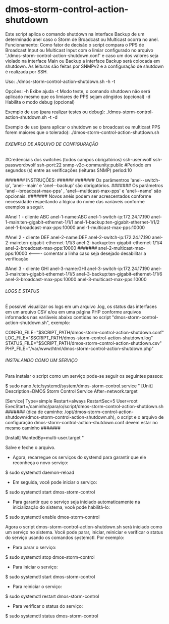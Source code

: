 # dmos-storm-control-action-shutdown

Este script aplica o comando shutdown na interface Backup de um determinado anel caso o Storm de Broadcast ou Multicast ocorra no anel.
Funcionamento: Como fator de decisão o script compara o PPS de Broadcast Input ou Multicast Input com o limiar configurado no arquivo './dmos-storm-control-action-shutdown.conf' e caso um dos valores seja violado na interface Main ou Backup a interface Backup será colocada em shutdown. As leituras são feitas por SNMPv2 e a configuração de shutdown é realizada por SSH.

Uso: ./dmos-storm-control-action-shutdown.sh -h -t

Opções:
  -h               Exibe ajuda
  -t               Modo teste, o comando shutdown não será aplicado mesmo que os limiares de PPS sejam atingidos (opcional)
  -d               Habilita o modo debug (opcional)

Exemplo de uso (para realizar testes ou debug):
  ./dmos-storm-control-action-shutdown.sh -t -d

Exemplo de uso (para aplicar o shutdown se o broadcast ou multicast PPS forem maiores que o tolerado):
 ./dmos-storm-control-action-shutdown.sh

###### EXEMPLO DE ARQUIVO DE CONFIGURAÇÃO #######
#Credenciais dos switches (todos campos obrigatórios)
ssh-user:wolf
ssh-password:wolf
ssh-port:22
snmp-v2c-community:public
#Periodo em segundos (s) entre as verificações (leituras SNMP)
period:10

####### INSTRUÇÕES: ######
#######  Os parâmentros 'anel-<id>-switch-ip', 'anel-<id>-main' e 'anel-<id>-backup' são obrigatórios.
#######  Os parâmetros 'anel-<id>-broadcast-max-pps' , 'anel-<id>-multicast-max-pps' e 'anel-<id>-name' são opcionais.
#######  Novos anéis podem ser acrescentados conforme necessidade respeitando a lógica do nome das variáveis conforme exemplos a seguir.

#Anel 1 - cliente ABC
anel-1-name:ABC
anel-1-switch-ip:172.24.17.190
anel-1-main:ten-gigabit-ethernet-1/1/1
anel-1-backup:ten-gigabit-ethernet-1/1/2
anel-1-broadcast-max-pps:10000
anel-1-multicast-max-pps:10000

#Anel 2 - cliente DEF
anel-2-name:DEF
anel-2-switch-ip:172.24.17.190
anel-2-main:ten-gigabit-ethernet-1/1/3
anel-2-backup:ten-gigabit-ethernet-1/1/4
anel-2-broadcast-max-pps:10000
####### anel-2-multicast-max-pps:10000 <---- comentar a linha caso seja desejado desabilitar a verificação

#Anel 3 - cliente GHI
anel-3-name:GHI
anel-3-switch-ip:172.24.17.190
anel-3-main:ten-gigabit-ethernet-1/1/5
anel-3-backup:ten-gigabit-ethernet-1/1/6
anel-3-broadcast-max-pps:10000
anel-3-multicast-max-pps:10000

###### LOGS E STATUS #######
É possível visualizar os logs em um arquivo .log, os status das interfaces em um arquivo CSV e/ou em uma página PHP conforme arquivos informados nas variáveis abaixo contidas no script "dmos-storm-control-action-shutdown.sh", exemplo:

CONFIG_FILE="$SCRIPT_PATH/dmos-storm-control-action-shutdown.conf"
LOG_FILE="$SCRIPT_PATH/dmos-storm-control-action-shutdown.log"
STATUS_FILE="$SCRIPT_PATH/dmos-storm-control-action-shutdown.csv"
PHP_FILE="/var/www/html/dmos-storm-control-action-shutdown.php"

###### INSTALANDO COMO UM SERVIÇO #######
Para instalar o script como um serviço pode-se seguir os seguintes passos:

$ sudo nano /etc/systemd/system/dmos-storm-control.service
"
[Unit]
Description=DMOS Storm Control Service
After=network.target

[Service]
Type=simple
Restart=always
RestartSec=5
User=root
ExecStart=/caminho/para/o/script/dmos-storm-control-action-shutdown.sh 
####### (dica de caminho: /opt/dmos-storm-control-action-shutdown/dmos-storm-control-action-shutdown.sh), o script e o arquivo de configuração dmos-storm-control-action-shutdown.conf devem estar no mesmo caminho #######

[Install]
WantedBy=multi-user.target
"

Salve e feche o arquivo.
- Agora, recarregue os serviços do systemd para garantir que ele reconheça o novo serviço:

$ sudo systemctl daemon-reload

- Em seguida, você pode iniciar o serviço:

$ sudo systemctl start dmos-storm-control

- Para garantir que o serviço seja iniciado automaticamente na inicialização do sistema, você pode habilitá-lo:

$ sudo systemctl enable dmos-storm-control

Agora o script dmos-storm-control-action-shutdown.sh será iniciado como um serviço no sistema. Você pode parar, iniciar, reiniciar e verificar o status do serviço usando os comandos systemctl. Por exemplo:

- Para parar o serviço:

$ sudo systemctl stop dmos-storm-control

- Para iniciar o serviço:

$ sudo systemctl start dmos-storm-control

- Para reiniciar o serviço:

$ sudo systemctl restart dmos-storm-control

- Para verificar o status do serviço:

$ sudo systemctl status dmos-storm-control
